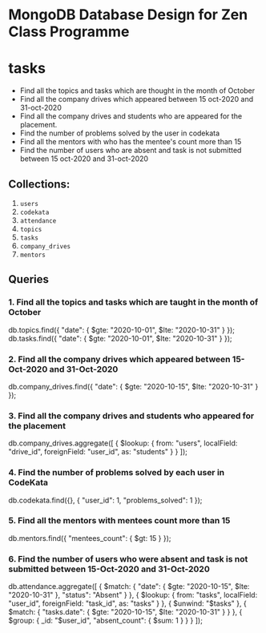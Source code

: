 # MongoDB Database Design for Zen Class Programme


# tasks
  - Find all the topics and tasks which are thought in the month of October
  - Find all the company drives which appeared between 15 oct-2020 and 31-oct-2020
  - Find all the company drives and students who are appeared for the placement.
  - Find the number of problems solved by the user in codekata
  - Find all the mentors with who has the mentee's count more than 15
  - Find the number of users who are absent and task is not submitted between 15 oct-2020 and 31-oct-2020

## Collections:
1. `users`
2. `codekata`
3. `attendance`
4. `topics`
5. `tasks`
6. `company_drives`
7. `mentors`

## Queries

### 1. Find all the topics and tasks which are taught in the month of October


db.topics.find({ "date": { $gte: "2020-10-01", $lte: "2020-10-31" } });
db.tasks.find({ "date": { $gte: "2020-10-01", $lte: "2020-10-31" } });

### 2. Find all the company drives which appeared between 15-Oct-2020 and 31-Oct-2020

db.company_drives.find({ "date": { $gte: "2020-10-15", $lte: "2020-10-31" } });

### 3. Find all the company drives and students who appeared for the placement

db.company_drives.aggregate([
  {
    $lookup: {
      from: "users",
      localField: "drive_id",
      foreignField: "user_id",
      as: "students"
    }
  }
]);

### 4. Find the number of problems solved by each user in CodeKata

db.codekata.find({}, { "user_id": 1, "problems_solved": 1 });

### 5. Find all the mentors with mentees count more than 15

db.mentors.find({ "mentees_count": { $gt: 15 } });

### 6. Find the number of users who were absent and task is not submitted between 15-Oct-2020 and 31-Oct-2020

db.attendance.aggregate([
  {
    $match: {
      "date": { $gte: "2020-10-15", $lte: "2020-10-31" },
      "status": "Absent"
    }
  },
  {
    $lookup: {
      from: "tasks",
      localField: "user_id",
      foreignField: "task_id",
      as: "tasks"
    }
  },
  {
    $unwind: "$tasks"
  },
  {
    $match: {
      "tasks.date": { $gte: "2020-10-15", $lte: "2020-10-31" }
    }
  },
  {
    $group: {
      _id: "$user_id",
      "absent_count": { $sum: 1 }
    }
  }
]);

